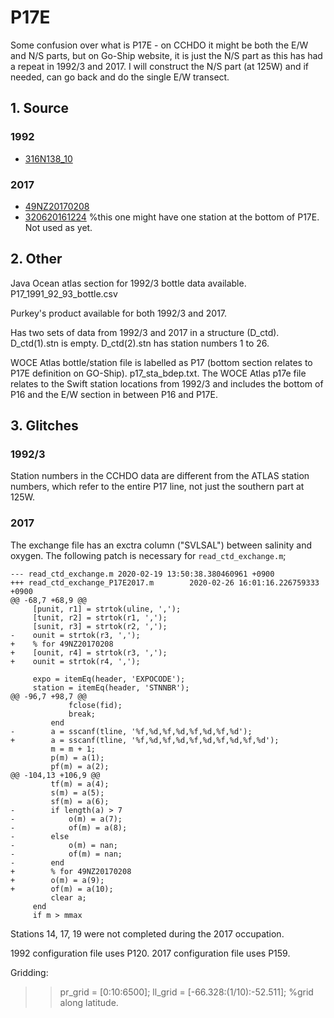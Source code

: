 # P17E
Some confusion over what is P17E - on CCHDO it might be both the E/W and N/S parts, but on Go-Ship website, it is just the N/S part as this has had a repeat in 1992/3 and 2017. 
I will construct the N/S part (at 125W) and if needed, can go back and do the single E/W transect.

## 1. Source
### 1992
+ [316N138_10](https://cchdo.ucsd.edu/cruise/316N138_10)

### 2017
+ [49NZ20170208](https://cchdo.ucsd.edu/cruise/49NZ20170208)
+ [320620161224](https://cchdo.ucsd.edu/cruise/320620161224) %this one might have one station at the bottom of P17E. Not used as yet.

## 2. Other
Java Ocean atlas section for 1992/3 bottle data available. P17_1991_92_93_bottle.csv

Purkey's product available for both 1992/3 and 2017.

Has two sets of data from 1992/3 and 2017 in a structure (D_ctd). 
D_ctd(1).stn is empty. D_ctd(2).stn has station numbers 1 to 26.

WOCE Atlas bottle/station file is labelled as P17 (bottom section relates to P17E definition on GO-Ship). p17_sta_bdep.txt. 
The WOCE Atlas p17e file relates to the Swift station locations from 1992/3 and includes the bottom of P16 and the E/W section in between P16 and P17E.

## 3. Glitches

### 1992/3

Station numbers in the CCHDO data are different from the ATLAS station numbers, which refer to the entire P17 line, not just the southern part at 125W.

### 2017

The exchange file has an exctra column ("SVLSAL") between salinity and oxygen.
The following patch is necessary for `read_ctd_exchange.m`;
```
--- read_ctd_exchange.m 2020-02-19 13:50:38.380460961 +0900
+++ read_ctd_exchange_P17E2017.m        2020-02-26 16:01:16.226759333 +0900
@@ -68,7 +68,9 @@
     [punit, r1] = strtok(uline, ',');
     [tunit, r2] = strtok(r1, ',');
     [sunit, r3] = strtok(r2, ',');
-    ounit = strtok(r3, ',');
+    % for 49NZ20170208
+    [ounit, r4] = strtok(r3, ',');
+    ounit = strtok(r4, ',');

     expo = itemEq(header, 'EXPOCODE');
     station = itemEq(header, 'STNNBR');
@@ -96,7 +98,7 @@
             fclose(fid);
             break;
         end
-        a = sscanf(tline, '%f,%d,%f,%d,%f,%d,%f,%d');
+        a = sscanf(tline, '%f,%d,%f,%d,%f,%d,%f,%d,%f,%d');
         m = m + 1;
         p(m) = a(1);
         pf(m) = a(2);
@@ -104,13 +106,9 @@
         tf(m) = a(4);
         s(m) = a(5);
         sf(m) = a(6);
-        if length(a) > 7
-            o(m) = a(7);
-            of(m) = a(8);
-        else
-            o(m) = nan;
-            of(m) = nan;
-        end
+        % for 49NZ20170208
+        o(m) = a(9);
+        of(m) = a(10);
         clear a;
     end
     if m > mmax
```

Stations 14, 17, 19 were not completed during the 2017 occupation.

1992 configuration file uses P120.
2017 configuration file uses P159.

Gridding:
>> pr_grid = [0:10:6500];
>> ll_grid = [-66.328:(1/10):-52.511]; %grid along latitude.
